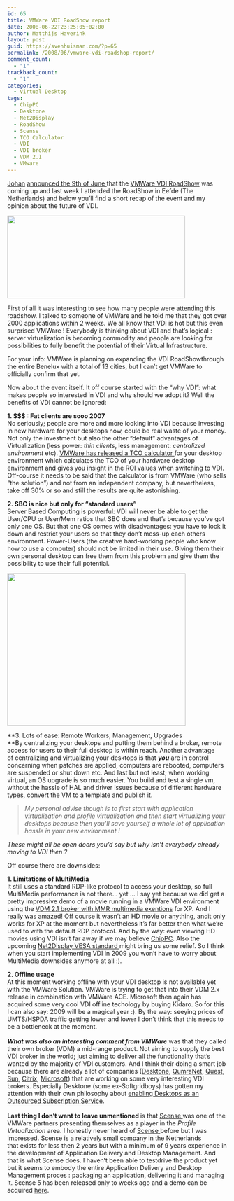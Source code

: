 ```yaml
---
id: 65
title: VMWare VDI RoadShow report
date: 2008-06-22T23:25:05+02:00
author: Matthijs Haverink
layout: post
guid: https://svenhuisman.com/?p=65
permalink: /2008/06/vmware-vdi-roadshop-report/
comment_count:
  - "1"
trackback_count:
  - "1"
categories:
  - Virtual Desktop
tags:
  - ChipPC
  - Desktone
  - Net2Display
  - RoadShow
  - Scense
  - TCO Calculator
  - VDI
  - VDI broker
  - VDM 2.1
  - VMware
---
```

[](https://svenhuisman.com/wp-content/uploads/2008/06/vdi_roadshow.jpg)<a title="Johan van Zanten" href="https://www.linkedin.com/in/jvzanten" target="_blank">Johan</a> <a href="https://svenhuisman.com/2008/06/free-desktop-virtualization-seminars-in-the-netherlands/" target="_blank">announced the 9th of June </a>that the <a title="VMWare VDI RoadShow" href="https://www.vmwarebenelux.nl/vdi/nl-nl/" target="_blank">VMWare VDI RoadShow</a> was coming up and last week I attended the RoadShow in Eefde (The Netherlands) and below you&#8217;ll find a short recap of the event and my opinion about the future of VDI.

<img class="aligncenter size-full wp-image-66" src="https://svenhuisman.com/wp-content/uploads/2008/06/vdi_roadshow.jpg" alt="" width="407" height="189" srcset="https://svenhuisman.com/wp-content/uploads/2008/06/vdi_roadshow.jpg 407w, https://svenhuisman.com/wp-content/uploads/2008/06/vdi_roadshow-300x139.jpg 300w" sizes="(max-width: 407px) 100vw, 407px" /> 

First of all it was interesting to see how many people were attending this roadshow. I talked to someone of VMWare and he told me that they got over 2000 applications within 2 weeks. We all know that VDI is hot but this even surprised VMWare ! Everybody is thinking about VDI and that&#8217;s logical : server virtualization is becoming commodity and people are looking for possibilities to fully benefit the potential of their Virtual Infrastructure.

For your info: VMWare is planning on expanding the VDI RoadShowthrough the entire Benelux with a total of 13 cities, but I can&#8217;t get VMWare to officially confirm that yet.<!--more-->

Now about the event itself. It off course started with the &#8220;why VDI&#8221;: what makes people so interested in VDI and why should we adopt it? Well the benefits of VDI cannot be ignored:

**<span style="underline;">1. $$$ : Fat clients are sooo 2007</span>**  
No seriously; people are more and more looking into VDI because investing in new hardware for your desktops now, could be real waste of your money. Not only the investment but also the other &#8220;default&#8221; advantages of Virtualization (less power: _thin clients_, less management: _centralized environment_ etc). <a title="VMWare VI TCO Calculator" href="https://www.vmware.com/products/vi/calculator.html" target="_blank">VMWare has released a TCO calculator </a>for your desktop environment which calculates the TCO of your hardware desktop environment and gives you insight in the ROI values when switching to VDI. Off-course it needs to be said that the calculator is from VMWare (who sells &#8220;the solution&#8221;) and not from an independent company, but nevertheless, take off 30% or so and still the results are quite astonishing.

<span style="underline;"><strong>2. SBC is nice but only for &#8220;standard users&#8221;</strong></span>  
Server Based Computing is powerful: VDI will never be able to get the User/CPU or User/Mem ratios that SBC does and that&#8217;s because you&#8217;ve got only one OS. But that one OS comes with disadvantages: you have to lock it down and restrict your users so that they don&#8217;t mess-up each others environment. Power-Users (the creative hard-working people who know how to use a computer) should not be limited in their use. Giving them their own personal desktop can free them from this problem and give them the possibility to use their full potential.

[<img class="aligncenter size-full wp-image-67" src="https://svenhuisman.com/wp-content/uploads/2008/06/vdivdm_diagram1.gif" alt="" width="408" height="348" srcset="https://svenhuisman.com/wp-content/uploads/2008/06/vdivdm_diagram1.gif 408w, https://svenhuisman.com/wp-content/uploads/2008/06/vdivdm_diagram1-300x255.gif 300w" sizes="(max-width: 408px) 100vw, 408px" />](https://svenhuisman.com/wp-content/uploads/2008/06/vdivdm_diagram1.gif)

**<span style="underline;">3. Lots of ease: Remote Workers, Management, Upgrades<br /> </span>**By centralizing your desktops and putting them behind a broker, remote access for users to their full desktop is within reach. Another advantage of centralizing and virtualizing your desktops is that **_you_** are in control concerning when patches are applied, computers are rebooted, computers are suspended or shut down etc. And last but not least; when working virtual, an OS upgrade is so much easier. You build and test a single vm, without the hassle of HAL and driver issues because of different hardware types, convert the VM to a template and publish it.

> _My personal advise though is to first start with application virtualization and profile virtualization and then start virtualizing your desktops because then you&#8217;ll save yourself a whole lot of application hassle in your new environment !_

_These might all be open doors you&#8217;d say but why isn&#8217;t everybody already moving to VDI then ?_

Off course there are downsides:

**1. Limitations of MultiMedia**  
It still uses a standard RDP-like protocol to access your desktop, so full MultiMedia performance is not there&#8230; yet &#8230; I say yet because we did get a pretty impressive demo of a movie running in a VMWare VDI environment using the <a title="VDM 2.1 Release Notes" href="https://www.vmware.com/support/vdm20/doc/releasenotes_vdm20.html" target="_blank">VDM 2.1 broker with MMR multimedia exentions</a> for XP. And I really was amazed! Off course it wasn&#8217;t an HD movie or anything, andit only works for XP at the moment but nevertheless it&#8217;s far better then what we&#8217;re used to with the default RDP protocol. And by the way: even viewing HD movies using VDI isn&#8217;t far away if we may believe <a href="https://www.chippc.com/" target="_blank">ChipPC</a>. Also the upcoming <a href="https://www.ncl.cs.columbia.edu/publications/adeac2006_fordist.pdf" target="_blank">Net2Display VESA standard </a>might bring us some relief. So I think when you start implementing VDI in 2009 you won&#8217;t have to worry about MultiMedia downsides anymore at all :).

<div>
  <strong>2. Offline usage<br /> </strong>At this moment working offline with your VDI desktop is not available yet with the VMWare Solution. VMWare is trying to get that into their VDM 2.x release in combination with VMWare ACE. Microsoft then again has acquired some very cool VDI offline techology by buying Kidaro. So for this I can also say: 2009 will be a magical year :). By the way: seeying prices of UMTS/HSPDA traffic getting lower and lower I don&#8217;t think that this needs to be a bottleneck at the moment.
</div>

<div>
  <strong></strong> 
</div>

<div>
  <strong><em>What was also an interesting comment from VMWare</em></strong> was that they called their own broker (VDM) a mid-range product. Not aiming to supply the best VDI broker in the world; just aiming to deliver all the functionality that&#8217;s wanted by the majority of VDI customers. And I think their doing a smart job because there are already a lot of companies (<a href="https://www.desktone.com/" target="_blank">Desktone</a>, <a href="https://www.qumranet.com/" target="_blank">QumraNet</a>, <a href="https://www.quest.com/" target="_blank">Quest</a>, <a href="https://www.sun.com/" target="_blank">Sun</a>, <a href="https://citrix.com/lang/English/home.asp" target="_blank">Citrix</a>, <a href="https://www.microsoft.com/en/us/default.aspx" target="_blank">Microsoft</a>) that are working on some very interesting VDI brokers. Especially Desktone (some ex-Softgridboys) has gotten my attention with their own philosophy about <a href="https://www.desktone.com/platform/index.php" target="_blank">enabling Desktops as an Outsourced Subscription Service</a>.
</div>

<div>
  <strong></strong><br /> <strong>Last thing I don&#8217;t want to leave unmentioned </strong>is that <a href="https://www.scense.com/" target="_blank">Scense </a>was one of the VMWare partners presenting themselves as a player in the <em>Profile Virtualization </em>area. I honestly never heard of <a href="https://www.scense.com/" target="_blank">Scense </a>before but I was impressed. Scense is a relatively small company in the Netherlands that exists for less then 2 years but with a minimum of 9 years experience in the development of Application Delivery and Desktop Management. And that is what Scense does. I haven&#8217;t been able to testdrive the product yet but it seems to embody the entire Application Delivery and Desktop Management proces : packaging an application, delivering it and managing it. Scense 5 has been released only to weeks ago and a demo can be acquired <a title="Scense 5 demo request" href="https://www.scense.com/Products/download.aspx" target="_blank">here</a>.
</div>